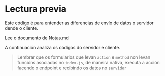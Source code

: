 # Lectura previa

Este código é para entender as diferencias de envío de datos o servidor dende o cliente.

Lee o documento de Notas.md

A continuación analiza os códigos do servidor e cliente.

> Lembrar que os formularios que levan `action` e `method` non levan funcións asociadas no `index.js`, de maneira nativa, executa a acción facendo o endpoint e recibindo os datos no `servidor`